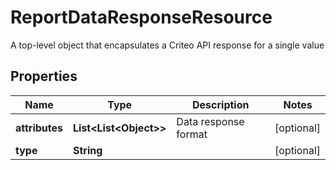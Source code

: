 

# ReportDataResponseResource

A top-level object that encapsulates a Criteo API response for a single value

## Properties

| Name | Type | Description | Notes |
|------------ | ------------- | ------------- | -------------|
|**attributes** | **List&lt;List&lt;Object&gt;&gt;** | Data response format |  [optional] |
|**type** | **String** |  |  [optional] |



